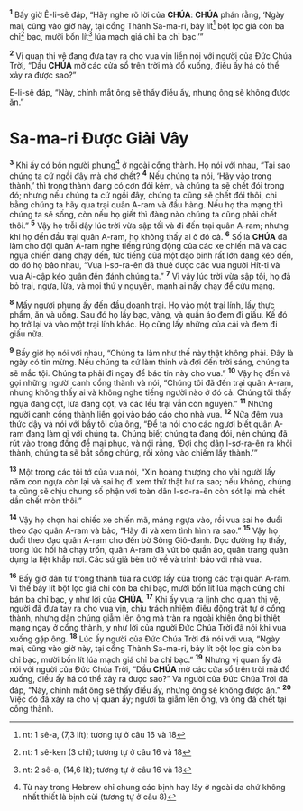 <sup><b>1</b></sup> Bấy giờ Ê-li-sê đáp, “Hãy nghe rõ lời của **CHÚA**: **CHÚA** phán rằng, ‘Ngày mai, cũng vào giờ này, tại cổng Thành Sa-ma-ri, bảy lít[^1-31704ece-48fc-4b45-ace9-4f37e315ca79] bột lọc giá còn ba chỉ[^2-31704ece-48fc-4b45-ace9-4f37e315ca79] bạc, mười bốn lít[^3-31704ece-48fc-4b45-ace9-4f37e315ca79] lúa mạch giá chỉ ba chỉ bạc.’”

<sup><b>2</b></sup> Vị quan thị vệ đang đưa tay ra cho vua vịn liền nói với người của Đức Chúa Trời, “Dầu **CHÚA** mở các cửa sổ trên trời mà đổ xuống, điều ấy há có thể xảy ra được sao?”

Ê-li-sê đáp, “Này, chính mắt ông sẽ thấy điều ấy, nhưng ông sẽ không được ăn.”

# Sa-ma-ri Được Giải Vây
<sup><b>3</b></sup> Khi ấy có bốn người phung[^4-31704ece-48fc-4b45-ace9-4f37e315ca79] ở ngoài cổng thành. Họ nói với nhau, “Tại sao chúng ta cứ ngồi đây mà chờ chết? <sup><b>4</b></sup> Nếu chúng ta nói, ‘Hãy vào trong thành,’ thì trong thành đang có cơn đói kém, và chúng ta sẽ chết đói trong đó; nhưng nếu chúng ta cứ ngồi đây, chúng ta cũng sẽ chết đói thôi, chi bằng chúng ta hãy qua trại quân A-ram và đầu hàng. Nếu họ tha mạng thì chúng ta sẽ sống, còn nếu họ giết thì đàng nào chúng ta cũng phải chết thôi.” <sup><b>5</b></sup> Vậy họ trỗi dậy lúc trời vừa sập tối và đi đến trại quân A-ram; nhưng khi họ đến đầu trại quân A-ram, họ không thấy ai ở đó cả. <sup><b>6</b></sup> Số là **CHÚA** đã làm cho đội quân A-ram nghe tiếng rúng động của các xe chiến mã và các ngựa chiến đang chạy đến, tức tiếng của một đạo binh rất lớn đang kéo đến, do đó họ bảo nhau, “Vua I-sơ-ra-ên đã thuê được các vua người Hít-ti và vua Ai-cập kéo quân đến đánh chúng ta.” <sup><b>7</b></sup> Vì vậy lúc trời vừa sập tối, họ đã bỏ trại, ngựa, lừa, và mọi thứ y nguyên, mạnh ai nấy chạy để cứu mạng.

<sup><b>8</b></sup> Mấy người phung ấy đến đầu doanh trại. Họ vào một trại lính, lấy thực phẩm, ăn và uống. Sau đó họ lấy bạc, vàng, và quần áo đem đi giấu. Kế đó họ trở lại và vào một trại lính khác. Họ cũng lấy những của cải và đem đi giấu nữa.

<sup><b>9</b></sup> Bấy giờ họ nói với nhau, “Chúng ta làm như thế này thật không phải. Đây là ngày có tin mừng. Nếu chúng ta cứ làm thinh và đợi đến trời sáng, chúng ta sẽ mắc tội. Chúng ta phải đi ngay để báo tin này cho vua.” <sup><b>10</b></sup> Vậy họ đến và gọi những người canh cổng thành và nói, “Chúng tôi đã đến trại quân A-ram, nhưng không thấy ai và không nghe tiếng người nào ở đó cả. Chúng tôi thấy ngựa đang cột, lừa đang cột, và các lều trại vẫn còn nguyên.” <sup><b>11</b></sup> Những người canh cổng thành liền gọi vào báo cáo cho nhà vua. <sup><b>12</b></sup> Nửa đêm vua thức dậy và nói với bầy tôi của ông, “Để ta nói cho các ngươi biết quân A-ram đang làm gì với chúng ta. Chúng biết chúng ta đang đói, nên chúng đã rút vào trong đồng để mai phục, và nói rằng, ‘Đợi cho dân I-sơ-ra-ên ra khỏi thành, chúng ta sẽ bắt sống chúng, rồi xông vào chiếm lấy thành.’”

<sup><b>13</b></sup> Một trong các tôi tớ của vua nói, “Xin hoàng thượng cho vài người lấy năm con ngựa còn lại và sai họ đi xem thử thật hư ra sao; nếu không, chúng ta cũng sẽ chịu chung số phận với toàn dân I-sơ-ra-ên còn sót lại mà chết dần chết mòn thôi.”

<sup><b>14</b></sup> Vậy họ chọn hai chiếc xe chiến mã, máng ngựa vào, rồi vua sai họ đuổi theo đạo quân A-ram và bảo, “Hãy đi và xem tình hình ra sao.” <sup><b>15</b></sup> Vậy họ đuổi theo đạo quân A-ram cho đến bờ Sông Giô-đanh. Dọc đường họ thấy, trong lúc hối hả chạy trốn, quân A-ram đã vứt bỏ quần áo, quân trang quân dụng la liệt khắp nơi. Các sứ giả bèn trở về và trình báo với nhà vua.

<sup><b>16</b></sup> Bấy giờ dân từ trong thành túa ra cướp lấy của trong các trại quân A-ram. Vì thế bảy lít bột lọc giá chỉ còn ba chỉ bạc, mười bốn lít lúa mạch cũng chỉ bán ba chỉ bạc, y như lời của **CHÚA**. <sup><b>17</b></sup> Khi ấy vua ra lịnh cho quan thị vệ, người đã đưa tay ra cho vua vịn, chịu trách nhiệm điều động trật tự ở cổng thành, nhưng dân chúng giẫm lên ông mà tràn ra ngoài khiến ông bị thiệt mạng ngay ở cổng thành, y như lời của người Đức Chúa Trời đã nói khi vua xuống gặp ông. <sup><b>18</b></sup> Lúc ấy người của Đức Chúa Trời đã nói với vua, “Ngày mai, cũng vào giờ này, tại cổng Thành Sa-ma-ri, bảy lít bột lọc giá còn ba chỉ bạc, mười bốn lít lúa mạch giá chỉ ba chỉ bạc.” <sup><b>19</b></sup> Nhưng vị quan ấy đã nói với người của Đức Chúa Trời, “Dầu **CHÚA** mở các cửa sổ trên trời mà đổ xuống, điều ấy há có thể xảy ra được sao?” Và người của Đức Chúa Trời đã đáp, “Này, chính mắt ông sẽ thấy điều ấy, nhưng ông sẽ không được ăn.” <sup><b>20</b></sup> Việc đó đã xảy ra cho vị quan ấy; người ta giẫm lên ông, và ông đã chết tại cổng thành.

[^1-31704ece-48fc-4b45-ace9-4f37e315ca79]: nt: 1 sê-a, (7,3 lít); tương tự ở câu 16 và 18
[^2-31704ece-48fc-4b45-ace9-4f37e315ca79]: nt: 1 sê-ken (3 chỉ); tương tự ở câu 16 và 18
[^3-31704ece-48fc-4b45-ace9-4f37e315ca79]: nt: 2 sê-a, (14,6 lít); tương tự ở câu 16 và 18
[^4-31704ece-48fc-4b45-ace9-4f37e315ca79]: Từ này trong Hebrew chỉ chung các bịnh hay lây ở ngoài da chứ không nhất thiết là bịnh cùi (tương tự ở câu 8)